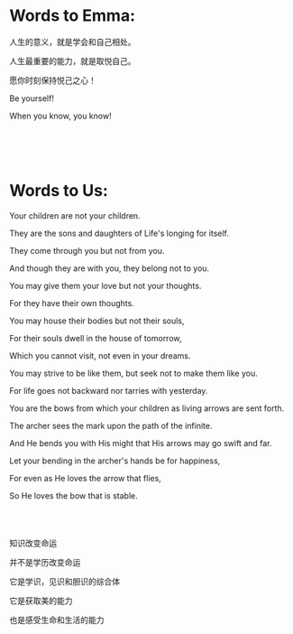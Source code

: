 # Words to Emma:

人生的意义，就是学会和自己相处。

人生最重要的能力，就是取悦自己。

愿你时刻保持悦己之心！

Be yourself!

When you know, you know!
<br>  
<br>  
<br>

# Words to Us:

Your children are not your children.

They are the sons and daughters of Life's longing for itself.

They come through you but not from you.

And though they are with you, they belong not to you.

You may give them your love but not your thoughts.

For they have their own thoughts.

You may house their bodies but not their souls,

For their souls dwell in the house of tomorrow,

Which you cannot visit, not even in your dreams.

You may strive to be like them, but seek not to make them like you.

For life goes not backward nor tarries with yesterday.

You are the bows from which your children as living arrows are sent forth.

The archer sees the mark upon the path of the infinite.

And He bends you with His might that His arrows may go swift and far.

Let your bending in the archer's hands be for happiness,

For even as He loves the arrow that flies,

So He loves the bow that is stable.
<br>
<br>
<br>
<br>

知识改变命运

并不是学历改变命运

它是学识，见识和胆识的综合体

它是获取美的能力

也是感受生命和生活的能力




